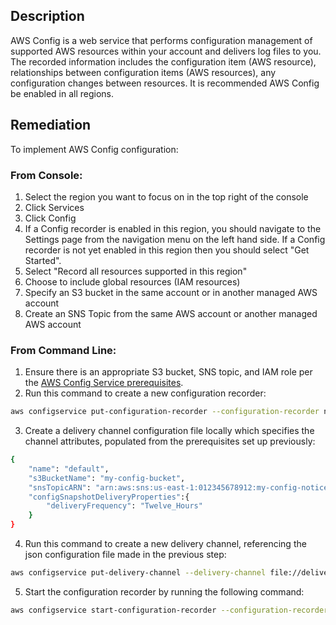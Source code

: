 ## Description

AWS Config is a web service that performs configuration management of supported AWS resources within your account and delivers log files to you. The recorded information includes the configuration item (AWS resource), relationships between configuration items (AWS resources), any configuration changes between resources. It is recommended AWS Config be enabled in all regions.

## Remediation

To implement AWS Config configuration:

### From Console:

1. Select the region you want to focus on in the top right of the console
2. Click Services
3. Click Config
4. If a Config recorder is enabled in this region, you should navigate to the Settings page from the navigation menu on the left hand side. If a Config recorder is not yet enabled in this region then you should select "Get Started".
5. Select "Record all resources supported in this region"
6. Choose to include global resources (IAM resources)
7. Specify an S3 bucket in the same account or in another managed AWS account
8. Create an SNS Topic from the same AWS account or another managed AWS account

### From Command Line:

1. Ensure there is an appropriate S3 bucket, SNS topic, and IAM role per the [AWS Config Service prerequisites](https://docs.aws.amazon.com/config/latest/developerguide/gs-cli-prereq.html).
2. Run this command to create a new configuration recorder:

```bash
aws configservice put-configuration-recorder --configuration-recorder name=default,roleARN=arn:aws:iam::012345678912:role/myConfigRole --recording- group allSupported=true,includeGlobalResourceTypes=true
```

3. Create a delivery channel configuration file locally which specifies the channel attributes, populated from the prerequisites set up previously:

```bash
{
    "name": "default",
    "s3BucketName": "my-config-bucket",
    "snsTopicARN": "arn:aws:sns:us-east-1:012345678912:my-config-notice", 
    "configSnapshotDeliveryProperties":{
        "deliveryFrequency": "Twelve_Hours" 
    }
}
```

4. Run this command to create a new delivery channel, referencing the json configuration file made in the previous step:

```bash
aws configservice put-delivery-channel --delivery-channel file://deliveryChannel.json
```

5. Start the configuration recorder by running the following command:

```bash
aws configservice start-configuration-recorder --configuration-recorder-name default
```